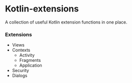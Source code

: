 # Kotlin-extensions
A collection of useful Kotlin extension functions in one place.

### Extensions
* Views
* Contexts
  * Activity
  * Fragments
  * Application
* Security
* Dialogs
